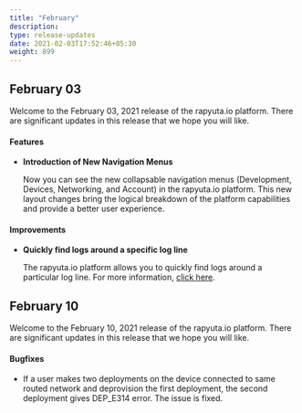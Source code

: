 ```yaml
---
title: "February"
description:
type: release-updates
date: 2021-02-03T17:52:46+05:30
weight: 899
---
```



## February 03
Welcome to the February 03, 2021 release of the rapyuta.io platform. There
are significant updates in this release that we hope you will like.


#### Features
* **Introduction of New Navigation Menus**

    Now you can see the new collapsable navigation menus (Development, Devices, Networking, and Account) in the rapyuta.io platform. This new layout changes bring the logical breakdown of the platform capabilities and provide a better user experience.   

#### Improvements
* **Quickly find logs around a specific log line**

     The rapyuta.io platform allows you to quickly find logs around a particular log line. For more information, [click here](/developer-guide/tooling-automation/logging/deployment-logs).


## February 10
Welcome to the February 10, 2021 release of the rapyuta.io platform. There
are significant updates in this release that we hope you will like.

#### Bugfixes

- If a user makes two deployments on the device connected to same routed network and deprovision the first deployment, the second deployment gives DEP_E314 error. The issue is fixed.

  



